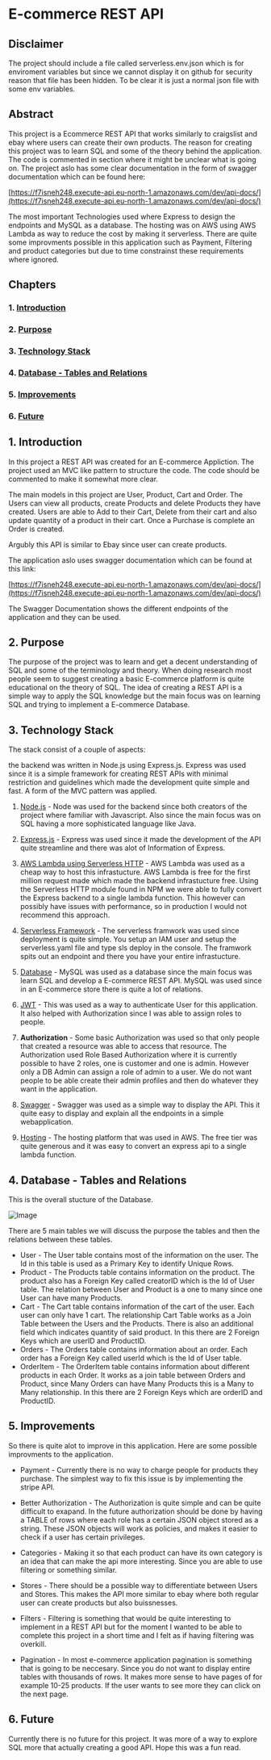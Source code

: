 
  

# E-commerce REST API

  
## Disclaimer
  
The project should include a file called serverless.env.json which is for enviroment variables but since we cannot display it on github for security reason that file has been hidden. To be clear it is just a normal json file with some env variables.
  

## Abstract

This project is a Ecommerce REST API that works similarly to craigslist and ebay where users can create their own products. The reason for creating this project was to learn SQL and some of the theory behind the application. The code is commented in section where it might be unclear what is going on. The project aslo has some clear documentation in the form of swagger documentation which can be found here:

  

[https://f7isneh248.execute-api.eu-north-1.amazonaws.com/dev/api-docs/](https://f7isneh248.execute-api.eu-north-1.amazonaws.com/dev/api-docs/)

  

The most important Technologies used where Express to design the endpoints and MySQL as a database. The hosting was on AWS using AWS Lambda as way to reduce the cost by making it serverless. There are quite some improvments possible in this application such as Payment, Filtering and product categories but due to time constrainst these requirements where ignored.

  

## Chapters

  

  

### 1. [Introduction](#1-introduction-1)

  

### 2. [Purpose](#2-purpose-1)

  

### 3. [Technology Stack](#3-technology-stack-1)

  

### 4. [Database - Tables and Relations](#4-database---tables-and-relations-1)

  

### 5. [Improvements](#5-improvements-1)

  

### 6. [Future](#6-future-1)

  

  

  

## 1. Introduction

  

In this project a REST API was created for an E-commerce Appliction. The project used an MVC like pattern to structure the code. The code should be commented to make it somewhat more clear.

  

The main models in this project are User, Product, Cart and Order. The Users can view all products, create Products and delete Products they have created. Users are able to Add to their Cart, Delete from their cart and also update quantity of a product in their cart. Once a Purchase is complete an Order is created.

  

Argubly this API is similar to Ebay since user can create products.

  

The application aslo uses swagger documentation which can be found at this link:

  

[https://f7isneh248.execute-api.eu-north-1.amazonaws.com/dev/api-docs/](https://f7isneh248.execute-api.eu-north-1.amazonaws.com/dev/api-docs/)

  

The Swagger Documentation shows the different endpoints of the application and they can be used.

  

## 2. Purpose

  
  

The purpose of the project was to learn and get a decent understanding of SQL and some of the terminology and theory. When doing research most people seem to suggest creating a basic E-commerce platform is quite educational on the theory of SQL. The idea of creating a REST API is a simple way to apply the SQL knowledge but the main focus was on learning SQL and trying to implement a E-commerce Database.

  

  

## 3. Technology Stack

  

The stack consist of a couple of aspects:

the backend was written in Node.js using Express.js. Express was used since it is a simple framework for creating REST APIs with minimal restriction and guidelines which made the development quite simple and fast. A form of the MVC pattern was applied.

  

1. [Node.js](https://nodejs.org/en/) - Node was used for the backend since both creators of the project where familiar with Javascript. Also since the main focus was on SQL having a more sophisticated language like Java.

  

2. [Express.js](https://expressjs.com/) - Express was used since it made the development of the API quite streamline and there was alot of Information of Express.

  

3. [AWS Lambda using Serverless HTTP](https://www.npmjs.com/package/serverless-http) - AWS Lambda was used as a cheap way to host this infrastucture. AWS Lambda is free for the first million request made which made the backend infrastucture free. Using the Serverless HTTP module found in NPM we were able to fully convert the Express backend to a single lambda function. This however can possibly have issues with performance, so in production I would not recommend this approach.

  

4. [Serverless Framework](https://serverless.com/) - The serverless framwork was used since deployment is quite simple. You setup an IAM user and setup the serverless.yaml file and type sls deploy in the console. The framwork spits out an endpoint and there you have your entire infrastucture.

  

5. [Database](https://www.mysql.com/) - MySQL was used as a database since the main focus was learn SQL and develop a E-commerce REST API. MySQL was used since in an E-commerce store there is quite a lot of relations.

  

6. [JWT](https://jwt.io/) - This was used as a way to authenticate User for this application. It also helped with Authorization since I was able to assign roles to people.

  

7. **Authorization** - Some basic Authorization was used so that only people that created a resource was able to access that resource. The Authorization used Role Based Authorization where it is currently possible to have 2 roles, one is customer and one is admin. However only a DB Admin can assign a role of admin to a user. We do not want people to be able create their admin profiles and then do whatever they want in the application.

  

8. [Swagger](https://swagger.io/) - Swagger was used as a simple way to display the API. This it quite easy to display and explain all the endpoints in a simple webapplication.

  

9. [Hosting](https://aws.amazon.com/) - The hosting platform that was used in AWS. The free tier was quite generous and it was easy to convert an express api to a single lambda function.

  

  

## 4. Database - Tables and Relations

This is the overall stucture of the Database.

  

![Image](/SQLDiagram.png)

There are 5 main tables we will discuss the purpose the tables and then the relations between these tables.

 * User - The User table contains most of the information on the user. The Id in this table is used as a Primary Key to identify Unique Rows. 
 * Product - The Products table contains information on the product. The product also has a Foreign Key called creatorID which is the Id of User table. The relation between User and Product is a one to many since one User can have many Products.
 * Cart - The Cart table contains information of the cart of the user. Each user can only have 1 cart. The relationship  Cart Table works as a Join Table between the Users and the Products. There is also an additional field which indicates quantity of said product. In this there are 2 Foreign Keys which are userID and ProductID.
 * Orders - The Orders table contains information about an order. Each order has a Foreign Key called userId which is the Id of User table.
 * OrderItem - The OrderItem table contains information about different products in each Order. It works as a join table between Orders and Product, since Many Orders can have Many Products this is a Many to Many relationship.  In this there are 2 Foreign Keys which are orderID and ProductID.

  

## 5. Improvements

So there is quite alot to improve in this application. Here are some possible improvments to the application.

  

* Payment - Currently there is no way to charge people for products they purchase. The simplest way to fix this issue is by implementing the stripe API.

  

* Better Authorization - The Authorization is quite simple and can be quite difficult to exapand. In the future authorization should be done by having a TABLE of rows where each role has a certain JSON object stored as a string. These JSON objects will work as policies, and makes it easier to check if a user has certain privileges.

  

* Categories - Making it so that each product can have its own category is an idea that can make the api more interesting. Since you are able to use filtering or something similar.

  

* Stores - There should be a possible way to differentiate between Users and Stores. This makes the API more similar to ebay where both regular user can create products but also buissnesses.

  

* Filters - Filtering is something that would be quite interesting to implement in a REST API but for the moment I wanted to be able to complete this project in a short time and I felt as if having filtering was overkill.

  

* Pagination - In most e-commerce application pagination is something that is going to be neccesary. Since you do not want to display entire tables with thousands of rows. It makes more sense to have pages of for example 10-25 products. If the user wants to see more they can click on the next page.

  

## 6. Future

  

Currently there is no future for this project. It was more of a way to explore SQL more that actually creating a good API. Hope this was a fun read.
